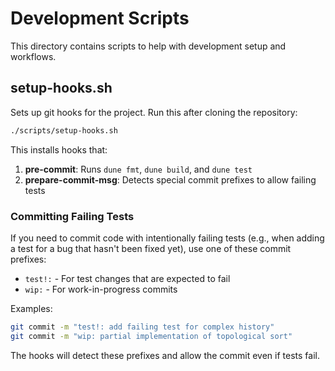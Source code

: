 # Development Scripts

This directory contains scripts to help with development setup and workflows.

## setup-hooks.sh

Sets up git hooks for the project. Run this after cloning the repository:

```bash
./scripts/setup-hooks.sh
```

This installs hooks that:
1. **pre-commit**: Runs `dune fmt`, `dune build`, and `dune test`
2. **prepare-commit-msg**: Detects special commit prefixes to allow failing tests

### Committing Failing Tests

If you need to commit code with intentionally failing tests (e.g., when adding a test for a bug that hasn't been fixed yet), use one of these commit prefixes:

- `test!:` - For test changes that are expected to fail
- `wip:` - For work-in-progress commits

Examples:
```bash
git commit -m "test!: add failing test for complex history"
git commit -m "wip: partial implementation of topological sort"
```

The hooks will detect these prefixes and allow the commit even if tests fail.